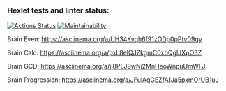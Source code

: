 ### Hexlet tests and linter status:

[![Actions Status](https://github.com/yeldarx/fullstack-javascript-project-44/workflows/hexlet-check/badge.svg)](https://github.com/yeldarx/fullstack-javascript-project-44/actions) [![Maintainability](https://api.codeclimate.com/v1/badges/50f41c010d074d69257d/maintainability)](https://codeclimate.com/github/yeldarx/fullstack-javascript-project-44/maintainability)

Brain Even: https://asciinema.org/a/UH34Kvqh6f91zODp0pPtv09gy

Brain Calc: https://asciinema.org/a/pxL8elQJZkgmC0xbQgIJXpO3Z

Brain GCD: https://asciinema.org/a/ii8PLJ9wNi2MnHeoWnpuUmWFJ

Brain Progression: https://asciinema.org/a/JFulAqGEZfA1Ja5pxmOrUB1uJ
